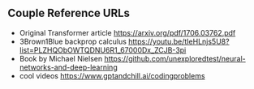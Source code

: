 ## Couple Reference URLs

- Original Transformer article https://arxiv.org/pdf/1706.03762.pdf
- 3Brown1Blue backprop calculus https://youtu.be/tIeHLnjs5U8?list=PLZHQObOWTQDNU6R1_67000Dx_ZCJB-3pi
- Book by Michael Nielsen https://github.com/unexploredtest/neural-networks-and-deep-learning
- cool videos https://www.gptandchill.ai/codingproblems
